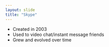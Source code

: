 ```yaml
---
layout: slide
title: "Skype"
---
```

* Created in 2003
* Used to video chat/instant message friends
* Grew and evolved over time
